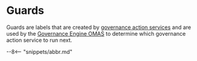 <!-- SPDX-License-Identifier: CC-BY-4.0 -->
<!-- Copyright Contributors to the ODPi Egeria project. -->


# Guards

Guards are labels that are created by [governance action services](governance-action-service.md)
and are used by the [Governance Engine OMAS](/egeria-docs/services/omas/governance-engine/overview) to
determine which governance action service to run next.


--8<-- "snippets/abbr.md"